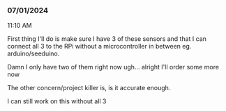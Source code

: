 ### 07/01/2024

11:10 AM

First thing I'll do is make sure I have 3 of these sensors and that I can connect all 3 to the RPi without a microcontroller in between eg. arduino/seeduino.

Damn I only have two of them right now ugh... alright I'll order some more now

The other concern/project killer is, is it accurate enough.

I can still work on this without all 3
